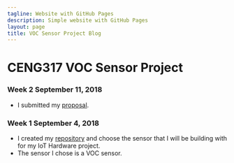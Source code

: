 ```yaml
---
tagline: Website with GitHub Pages
description: Simple website with GitHub Pages
layout: page
title: VOC Sensor Project Blog
---
```


# CENG317 VOC Sensor Project

### Week 2 September 11, 2018
* I submitted my [proposal](https://github.com/PrincessHernandez/VOC_Sensor/blob/master/documentation/ProposalContentPrincessRev02.xlsx).

### Week 1 September 4, 2018
* I created my [repository](https://github.com/PrincessHernandez/VOC_Sensor) and choose the sensor that I will be building with for my IoT Hardware project.
* The sensor I chose is a VOC sensor.
